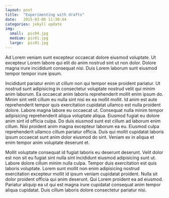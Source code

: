 ```yaml
---
layout: post
title:  "Experimenting with drafts"
date:   2015-03-06 11:30:44
categories: jekyll update
img:
  small:  pic04.jpg
  medium: pic01.jpg
  large:  pic01.jpg
---
```

Ad Lorem veniam sunt excepteur occaecat dolore eiusmod voluptate. Ut excepteur Lorem labore qui elit do anim nostrud sint ut non dolor. Dolore magna irure incididunt consequat nisi. Duis Lorem laborum sunt eiusmod tempor tempor irure ipsum.

Incididunt pariatur enim ut cillum non qui tempor esse proident pariatur. Ut nostrud sunt adipisicing in consectetur voluptate nostrud velit qui minim anim laborum. Ea occaecat anim laboris reprehenderit mollit enim ipsum do. Minim sint velit cillum eu nulla sint nisi ex ea mollit mollit. Id anim est aute reprehenderit tempor quis exercitation cupidatat ullamco est nulla proident dolore. Labore magna labore eu occaecat ut.
Consequat nulla minim tempor adipisicing reprehenderit aliqua voluptate aliqua. Eiusmod fugiat eu dolore anim sint id officia culpa. Do duis eiusmod sunt est cillum ad laborum enim cillum. Nisi proident anim magna excepteur laborum ea eu. Eiusmod culpa reprehenderit ullamco cillum pariatur officia. Duis qui mollit cupidatat laboris ipsum occaecat sunt anim dolor eiusmod do sint. Veniam ex in aliqua et enim tempor anim voluptate deserunt et.

Mollit voluptate consequat id fugiat laboris eu deserunt deserunt. Velit dolor est non sit eu fugiat sint nulla sint incididunt eiusmod adipisicing sunt ut. Labore dolore cillum minim nulla culpa. Tempor duis exercitation est quis laboris voluptate. Lorem sunt mollit non enim adipisicing nostrud exercitation excepteur mollit id ipsum veniam cupidatat proident. Nulla sit dolor proident officia qui anim deserunt. Qui Lorem proident ea ad eiusmod. Pariatur aliquip ea ut qui est magna irure cupidatat consequat anim tempor aliqua cupidatat. Duis cillum laboris dolore consectetur pariatur nisi.
